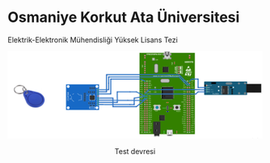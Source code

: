 
# Osmaniye Korkut Ata Üniversitesi 

Elektrik-Elektronik Mühendisliği Yüksek Lisans Tezi


![Logo](https://github.com/hckaya/yl_tez/blob/main/uygulama-2_bb%2Btag.png)
<p align="center" > Test devresi </p>


    
